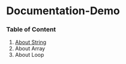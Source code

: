 # Documentation-Demo

<body>
  
<div>
    <h3> Table of Content</h3>
    <ol>
        <li><a href="#string">About String</a>  </li>
        <li> About Array </li>
        <li> About Loop </li>
    </ol>
</div>


<div id="string>
  <code>
      String txt = "Hello World";
      System.out.println(txt.toUpperCase());   // Outputs "HELLO WORLD"
      System.out.println(txt.toLowerCase());   // Outputs "hello world"
  </code>
</div>








</body>
